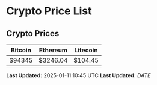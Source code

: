# Crypto Price List

## Crypto Prices
| Bitcoin | Ethereum | Litecoin |
| ------- | -------- | -------- |
| $94345 | $3246.04 | $104.45 |
**Last Updated:** 2025-01-11 10:45 UTC
**Last Updated:** $DATE$
